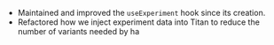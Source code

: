 - Maintained and improved the `useExperiment` hook since its creation.
- Refactored how we inject experiment data into Titan to reduce the number of variants needed by ha
